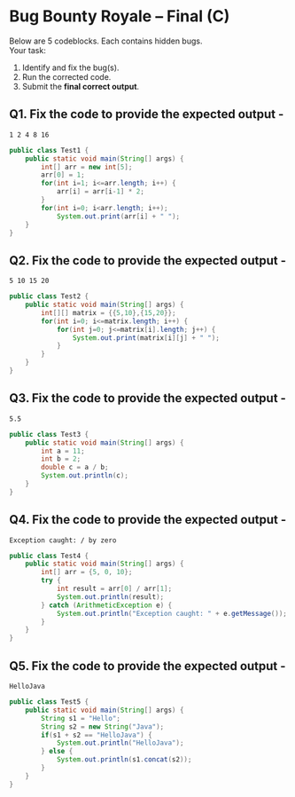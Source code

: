 # Bug Bounty Royale – Final (C)

Below are 5 codeblocks. Each contains hidden bugs.  
Your task:  
1. Identify and fix the bug(s).  
2. Run the corrected code.  
3. Submit the **final correct output**.  

## Q1. Fix the code to provide the expected output - 

```
1 2 4 8 16
```

```java
public class Test1 {
    public static void main(String[] args) {
        int[] arr = new int[5];
        arr[0] = 1;
        for(int i=1; i<=arr.length; i++) {
            arr[i] = arr[i-1] * 2;
        }
        for(int i=0; i<arr.length; i++);
            System.out.print(arr[i] + " ");
    }
}
```

## Q2. Fix the code to provide the expected output - 

```
5 10 15 20
```

```java
public class Test2 {
    public static void main(String[] args) {
        int[][] matrix = {{5,10},{15,20}};
        for(int i=0; i<=matrix.length; i++) {
            for(int j=0; j<=matrix[i].length; j++) {
                System.out.print(matrix[i][j] + " ");
            }
        }
    }
}
```

## Q3. Fix the code to provide the expected output - 

```
5.5
```

```java
public class Test3 {
    public static void main(String[] args) {
        int a = 11;
        int b = 2;
        double c = a / b;
        System.out.println(c);
    }
}
```

## Q4. Fix the code to provide the expected output - 

```
Exception caught: / by zero
```

```java
public class Test4 {
    public static void main(String[] args) {
        int[] arr = {5, 0, 10};
        try {
            int result = arr[0] / arr[1];
            System.out.println(result);
        } catch (ArithmeticException e) {
            System.out.println("Exception caught: " + e.getMessage());
        }
    }
}

```

## Q5. Fix the code to provide the expected output - 

```
HelloJava
```

```java
public class Test5 {
    public static void main(String[] args) {
        String s1 = "Hello";
        String s2 = new String("Java");
        if(s1 + s2 == "HelloJava") {
            System.out.println("HelloJava");
        } else {
            System.out.println(s1.concat(s2));
        }
    }
}
```

